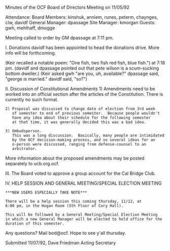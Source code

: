 Minutes of the OCF Board of Directors Meeting on 11/05/92

Attendance:
	Board Members:
		kinshuk, anniem, runes, peterm, chaynges, clw, davidf
	General Manager:
		dpassage
	Site Manager:
		kmorgan
	Guests:
		gwh, mehlhaff, dmogge

Meeting called to order by GM dpassage at 7:11 pm.

I. Donations
	davidf has been appointed to head the donations drive.  More info
	will be forthcoming.

(Keir recalled a notable poem: "One fish, two fish
				red fish, blue fish.") at 7:18 pm.
(davidf and dpassage pointed out that pete wilson is a scum-sucking
	bottom dweller.)
(Keir asked gwh "are you, uh, available?"
 dpassage said, "george *is* married."
 davidf said, "so?")

II. Discussion of Constitutional Amendments
	1) Amendments need to be worked into an official section after
	   the articles of the Constitution.  There is currently no such
	   format.

	2) Proposal was discussed to change date of election from 3rd week
	   of semester to end of previous semester.  Because people wouldn't
	   have any idea about their schedule for the following semester
	   at that time, it was generally decided this was a bad idea.

	3) Ombudsperson.
	   This was a long discussion.  Basically, many people are intimidated
	   by the OCF decision-making process, and so several ideas for an
	   o-person were discussed, ranging from defense-counsel to an
	   arbitrator.

More information about the proposed amendments may be posted separately to
ucb.org.ocf.

III. The Board voted to approve a group account for the Cal Bridge Club.

IV.  HELP SESSION AND GENERAL MEETING/SPECIAL ELECTION MEETING

	***NEW USERS ESPECIALLY TAKE NOTE***

	There will be a help session this coming thursday, 11/12, at
	6:00 pm, in the Hogan Room (5th Floor of Cory Hall).

	This will be followed by a General Meeting/Special Election Meeting
	in which a new General Manager will be elected to hold office for the
	duration of this semester.

Any questions?  Mail bod@ocf.  Hope to see y'all thursday.


Submitted 11/07/92,
Dave Friedman
Acting Secretary
